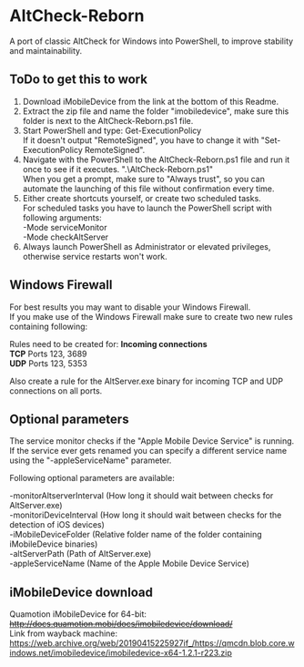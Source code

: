 # AltCheck-Reborn
A port of classic AltCheck for Windows into PowerShell, to improve stability and maintainability.

## ToDo to get this to work
1. Download iMobileDevice from the link at the bottom of this Readme.
2. Extract the zip file and name the folder "imobiledevice", make sure this folder is next to the AltCheck-Reborn.ps1 file.
3. Start PowerShell and type: Get-ExecutionPolicy\
If it doesn't output "RemoteSigned", you have to change it with "Set-ExecutionPolicy RemoteSigned".
4. Navigate with the PowerShell to the AltCheck-Reborn.ps1 file and run it once to see if it executes. ".\AltCheck-Reborn.ps1"\
When you get a prompt, make sure to "Always trust", so you can automate the launching of this file without confirmation every time.
5. Either create shortcuts yourself, or create two scheduled tasks.\
For scheduled tasks you have to launch the PowerShell script with following arguments:\
<path of AltCheck-Reborn.ps1> -Mode serviceMonitor\
<path of AltCheck-Reborn.ps1> -Mode checkAltServer
6. Always launch PowerShell as Administrator or elevated privileges, otherwise service restarts won't work.

## Windows Firewall
For best results you may want to disable your Windows Firewall.\
If you make use of the Windows Firewall make sure to create two new rules containing following:

Rules need to be created for: **Incoming connections**\
**TCP** Ports 123, 3689\
**UDP** Ports 123, 5353

Also create a rule for the AltServer.exe binary for incoming TCP and UDP connections on all ports.

## Optional parameters
The service monitor checks if the "Apple Mobile Device Service" is running.\
If the service ever gets renamed you can specify a different service name using the "-appleServiceName" parameter.

Following optional parameters are available:

-monitorAltserverInterval (How long it should wait between checks for AltServer.exe)\
-monitoriDeviceInterval (How long it should wait between checks for the detection of iOS devices)\
-iMobileDeviceFolder (Relative folder name of the folder containing iMobileDevice binaries)\
-altServerPath (Path of AltServer.exe)\
-appleServiceName (Name of the Apple Mobile Device Service)

## iMobileDevice download
Quamotion iMobileDevice for 64-bit: ~~http://docs.quamotion.mobi/docs/imobiledevice/download/~~ \
Link from wayback machine: https://web.archive.org/web/20190415225927if_/https://qmcdn.blob.core.windows.net/imobiledevice/imobiledevice-x64-1.2.1-r223.zip
